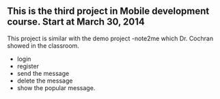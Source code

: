 This is the third project in Mobile development course. 
Start at March 30, 2014
----------------------------

This project is similar with the demo project -note2me which Dr. Cochran showed in the 
classroom.

- login
- register
- send the message
- delete the message
- show the popular message.
